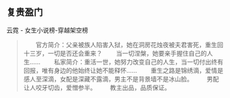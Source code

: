 ## 复贵盈门

云霓  -  女生小说榜-穿越架空榜

> 　　官方简介：父亲被族人陷害入狱，她在洞房花烛夜被夫君害死，重生回十三岁，一切是否还会重来？ 　　当一切涅槃，她要亲手握住自己的人生…… 　　私家简介：重活一世，她努力改变自己的人生，当一切付出终有回报，唯有身边的他始终让她不能释怀…… 　　重生之路是锦绣滴，爱情是感人至深滴，女配是深藏不露滴，男主不是背景墙不是冰山脸。 　　男配让人咬牙切齿，爱憎参半。 　　教主出品，品质保证。
